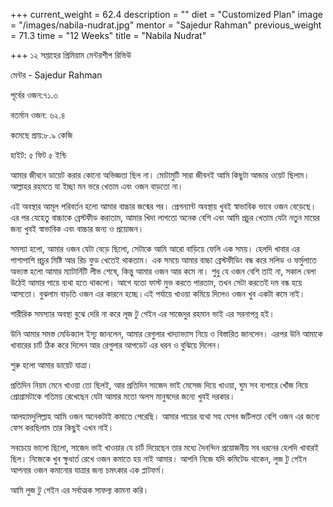 +++
current_weight = 62.4
description = ""
diet = "Customized Plan"
image = "/images/nabila-nudrat.jpg"
mentor = "Sajedur Rahman"
previous_weight = 71.3
time = "12 Weeks"
title = "Nabila Nudrat"

+++
১২ সপ্তাহের প্রিমিয়াম মেন্টরশীপ রিভিউ

মেন্টর - Sajedur Rahman

পূর্বের ওজন:৭১.৩

বতর্মান ওজন: ৬২.৪

কমেছে প্রায়:৮.৯ কেজি

হাইট: ৫ ফিট ৫ ইন্চি

আমার জীবনে ডায়েট করার কোনো অভিজ্ঞতা ছিল না। মোটামুটি সারা জীবনই আমি কিছুটা আন্ডার ওয়েট ছিলাম। আল্লাহর রহমতে যা ইচ্ছা মন ভরে খেতাম এবং ওজন বাড়তো না।

এই অবস্থার আমূল পরিবর্তন হলো আমার বাচ্চার জন্মের পর। প্রেগন্যান্ট অবস্থায় খুবই স্বাভাবিক ভাবে ওজন বেড়েছে। এর পর যেহেতু বাচ্চাকে ব্রেস্টফীড করাতাম, আমার খিদা লাগতো অনেক বেশি এবং আমি প্রচুর খেতাম যেটা নতুন মায়ের জন্য খুবই স্বাভাবিক এবং বাচ্চার জন্য ও প্রয়োজন।

সমস্যা হলো, আমার ওজন যেটা বেড়ে ছিলো, সেটাকে আমি আরো বাড়িয়ে ফেলি এক সময়। হেলদি খাবার এর পাশাপাশি প্রচুর মিষ্টি আর রিচ ফুড খেতেই থাকতাম। এক সময়ে আমার বাচ্চা ব্রেস্টফীডিং বন্ধ করে সলিড ও ফর্মুলাতে অভ্যস্ত হলো আমার ম্যাটার্নিটি লীভ শেষে, কিন্তু আমার ওজন আর কমে না। শুধু যে ওজন বেশি তাই না, সকাল বেলা উঠেই আমার পায়ে ব্যথা হতে থাকলো। আগে যতো ফাস্ট মুভ করতে পারতাম, তখন সেটা করতেই দম বন্ধ হয়ে আসতো। বুঝলাম বাড়তি ওজন এর কারনে হচ্ছে।এই পর্যায়ে খাওয়া কমিয়ে দিলেও ওজন খুব একটা কমে নাই।

শারীরিক সমস্যার অবস্থা বুঝে দেরি না করে লূজ টু গেইন এর সাজেদুর রহমান ভাই এর সরনাপন্ন হই।

উনি আমার সমস্ত মেডিক্যাল ইস্যূ জানলেন, আমার রেগুলার খাদ্যাভ্যাস নিয়ে ও বিস্তারিত জানলেন। এরপর উনি আমাকে খাবারের চার্ট ঠিক করে দিলেন আর রেগুলার আপডেট এর ধরন ও বুঝিয়ে দিলেন।

শুরু হলো আমার ডায়েট যাত্রা।

প্রতিদিন নিয়ম মেনে খাওয়া তো ছিলই, আর প্রতিদিন সাজেদ ভাই মেসেজ দিয়ে খাওয়া, ঘুম সব ব্যপারে খোঁজ নিয়ে প্রোগ্রামটাকে গতিময় রেখেছেন যেটা আমার মতো অলস মানুষদের জন্যে খুবই দরকার।

আলহামদুলিল্লাহ আমি ওজন অনেকটাই কমাতে পেরেছি। আমার পায়ের ব্যথা সহ যেসব জটিলতা বেশি ওজন এর জন্যে ফেস করছিলাম তার কিছুই এখন নাই।

সবচেয়ে ভালো ছিলো, সাজেদ ভাই খাওয়ার যে চার্ট দিয়েছেন তার মধ্যে দৈনন্দিন প্রয়োজনীয় সব ধরনের হেলদি খাবারই ছিল। নিজেকে খুব ক্ষুধার্ত রেখে ওজন কমাতে হয় নাই আমার। আপনি নিজে যদি কমিটেড থাকেন, লুজ টু গেইন আপনার ওজন কমানোর যাত্রার জন্য চমৎকার এক প্লাটফর্ম।

আমি লুজ টু গেইন এর সর্বাত্মক সাফল্য কামনা করি।